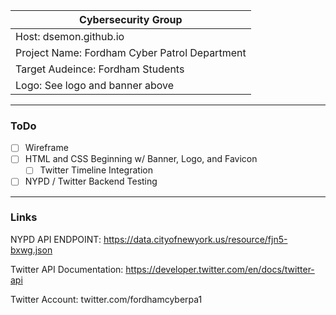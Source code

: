 |Cybersecurity Group|
|-------------------|
|Host: dsemon.github.io|
|Project Name: Fordham Cyber Patrol Department|
|Target Audeince: Fordham Students|
|Logo: See logo and banner above|

___________________________________

### ToDo

- [ ] Wireframe
- [ ] HTML and CSS Beginning w/ Banner, Logo, and Favicon
  - [ ] Twitter Timeline Integration
- [ ] NYPD / Twitter Backend Testing

___________________________________

### Links

NYPD API ENDPOINT: https://data.cityofnewyork.us/resource/fjn5-bxwg.json

Twitter API Documentation: https://developer.twitter.com/en/docs/twitter-api

Twitter Account: twitter.com/fordhamcyberpa1
